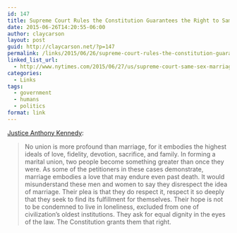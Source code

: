 ```yaml
---
id: 147
title: Supreme Court Rules the Constitution Guarantees the Right to Same-Sex Marriage
date: 2015-06-26T14:20:55-06:00
author: claycarson
layout: post
guid: http://claycarson.net/?p=147
permalink: /links/2015/06/26/supreme-court-rules-the-constitution-guarantees-the-right-to-same-sex-marriage/
linked_list_url:
  - http://www.nytimes.com/2015/06/27/us/supreme-court-same-sex-marriage.html
categories:
  - Links
tags:
  - government
  - humans
  - politics
format: link
---
```

<a href="http://www.supremecourt.gov/opinions/14pdf/14-556_3204.pdf">Justice Anthony Kennedy</a>:

<blockquote>
  No union is more profound than marriage, for it embodies the highest ideals of love, fidelity, devotion, sacrifice, and family. In forming a marital union, two people become something greater than once they were. As some of the petitioners in these cases demonstrate, marriage embodies a love that may endure even past death. It would misunderstand these men and women to say they disrespect the idea of marriage. Their plea is that they do respect it, respect it so deeply that they seek to find its fulfillment for themselves. Their hope is not to be condemned to live in loneliness, excluded from one of civilization’s oldest institutions. They ask for equal dignity in the eyes of the law. The Constitution grants them that right.
</blockquote>